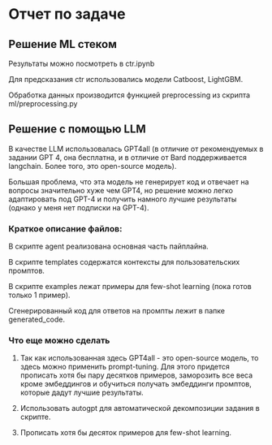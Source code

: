 # Отчет по задаче


## Решение ML стеком

Результаты можно посмотреть в ctr.ipynb

Для предсказания ctr использовались модели Catboost, LightGBM.

Обработка данных производится функцией preprocessing из скрипта ml/preprocessing.py

## Решение с помощью LLM


В качестве LLM использовалась GPT4all (в отличие от рекомендуемых в задании GPT 4, она бесплатна, 
и в отличие от Bard поддерживается langchain. Более того, это open-source модель).

Большая проблема, что эта модель не генерирует код и отвечает на вопросы значительно хуже чем GPT4, 
но решение можно легко адаптировать под GPT-4 и получить намного лучшие результаты (однако у меня нет подписки на GPT-4).

### Краткое описание файлов:

В скрипте agent реализована основная часть пайплайна. 

В скрипте templates содержатся контексты для пользовательских промптов.

В скрипте examples лежат примеры для few-shot learning (пока готов только 1 пример).

Сгенерированный код для ответов на промпты лежит в папке generated_code.



### Что еще можно сделать

1) Так как использованная здесь GPT4all - это open-source модель, то здесь можно применить prompt-tuning. 
Для этого придется прописать хотя бы пару десятков примеров, заморозить все веса кроме эмбеддингов 
и обучиться получать эмбеддинги промптов, которые дадут лучшие результаты.

2) Использовать autogpt для автоматической декомпозиции задания в скрипте.

3) Прописать хотя бы десяток примеров для few-shot learning.